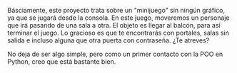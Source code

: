 Básciamente, este proyecto trata sobre un "minijuego" sin ningún gráfico, ya que se jugará desde la consola.
En este juego, moveremos un personaje que irá pasando de una sala a otra.
El objeto es llegar al balcón, para así terminar el juego.
Lo gracioso es que te encontrarás con portales, salas sin salida e incluso alguna que otra puerta con contraseña.
¿Te atreves?

No deja de ser algo simple, pero como un primer contacto con la POO en Python, creo que está bastante bien.
